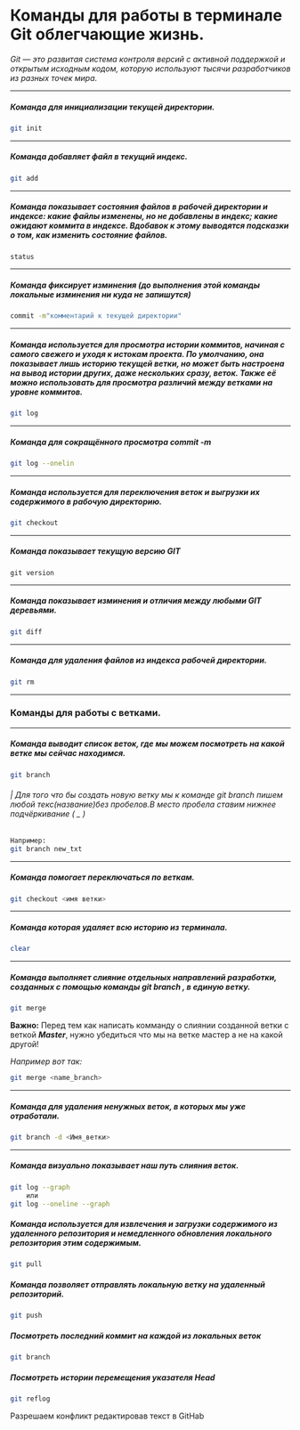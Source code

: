 # Команды для работы в терминале Git облегчающие жизнь.

_Git — это развитая система контроля версий с активной поддержкой и открытым исходным кодом, которую используют тысячи разработчиков из разных точек мира._

*** 

##### Команда для инициализации текущей директории.

```sh
git init
```

***

##### Команда добавляет файл в текущий индекс.

```sh
git add
```

***

##### Команда показывает состояния файлов в рабочей директории и индексе: какие файлы изменены, но не добавлены в индекс; какие ожидают коммита в индексе. Вдобавок к этому выводятся подсказки о том, как изменить состояние файлов.

```sh
status
``` 

***

##### Команда фиксирует изминения (до выполнения этой команды локальные изминения ни куда не запишутся)

```sh
commit -m"комментарий к текущей директории"
```

***

##### Команда используется для просмотра истории коммитов, начиная с самого свежего и уходя к истокам проекта. По умолчанию, она показывает лишь историю текущей ветки, но может быть настроена на вывод истории других, даже нескольких сразу, веток. Также её можно использовать для просмотра различий между ветками на уровне коммитов.

```sh
git log
```

***

##### Команда для сокращённого просмотра commit -m

```sh
git log --onelin
```

***

##### Команда используется для переключения веток и выгрузки их содержимого в рабочую директорию.

```sh
git checkout
```

***

##### Команда показывает текущую версию GIT
```
git version
```

***

##### Команда показывает изминения и отличия между любыми GIT деревьями.
```sh
git diff
```

***

##### Команда для удаления файлов из индекса рабочей директории.

```sh
git rm 
```
***
### Команды для работы с ветками.

***

##### Команда выводит список веток, где мы можем посмотреть на какой ветке мы сейчас находимся.

```sh
git branch
```

###### | _Для того что бы создать новую ветку мы к команде git branch пишем любой текс(название)без пробелов.В место пробела ставим нижнее подчёркивание_ ( _ )

```sh
Например:
git branch new_txt
```

***

##### Команда помогает переключаться по веткам.

```sh
git checkout <имя ветки>
```

***

##### Команда которая удаляет всю историю из терминала.

```sh
clear
```
***

##### Команда выполняет слияние отдельных направлений разработки, созданных с помощью команды git branch , в единую ветку.

```sh
git merge
```
**Важно:** 
Перед тем как написать комманду о слиянии созданной ветки с веткой *__Master__*, нужно убедиться что мы на ветке мастер а не на какой другой!

_Например вот так:_

```sh 
git merge <name_branch>
```

***

##### Команда для удаления ненужных веток, в которых мы уже отработали.

```sh
git branch -d <Имя_ветки>
```
***
##### Команда визуально показывает наш путь слияния веток.

```sh
git log --graph
    или
git log --oneline --graph    
```
##### Команда используется для извлечения и загрузки содержимого из удаленного репозитория и немедленного обновления локального репозитория этим содержимым.
```sh
git pull
```

##### Команда позволяет отправлять локальную ветку на удаленный репозиторий.
```sh
git push
```
##### Посмотреть последний коммит на каждой из локальных веток
```sh
git branch 
```
##### Посмотреть истории перемещения указателя Head
```sh
git reflog
```
Разрешаем конфликт редактировав текст в GitHab 

